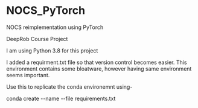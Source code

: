 # NOCS_PyTorch
NOCS reimplementation using PyTorch

DeepRob Course Project

I am using Python 3.8 for this project

I added a requirment.txt file so that version control becomes easier. This environment contains some bloatware, however having same environment seems important.

Use this to replicate the conda environemnt using-

conda create --name <env> --file requirements.txt
